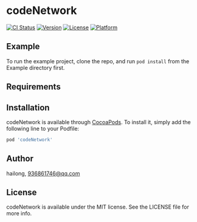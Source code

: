 # codeNetwork

[![CI Status](https://img.shields.io/travis/hailong/codeNetwork.svg?style=flat)](https://travis-ci.org/hailong/codeNetwork)
[![Version](https://img.shields.io/cocoapods/v/codeNetwork.svg?style=flat)](https://cocoapods.org/pods/codeNetwork)
[![License](https://img.shields.io/cocoapods/l/codeNetwork.svg?style=flat)](https://cocoapods.org/pods/codeNetwork)
[![Platform](https://img.shields.io/cocoapods/p/codeNetwork.svg?style=flat)](https://cocoapods.org/pods/codeNetwork)

## Example

To run the example project, clone the repo, and run `pod install` from the Example directory first.

## Requirements

## Installation

codeNetwork is available through [CocoaPods](https://cocoapods.org). To install
it, simply add the following line to your Podfile:

```ruby
pod 'codeNetwork'
```

## Author

hailong, 936861746@qq.com

## License

codeNetwork is available under the MIT license. See the LICENSE file for more info.
